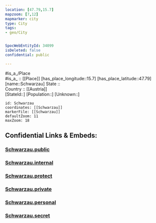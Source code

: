 ```yaml
---
location: [47.79,15.7] 
mapzoom: [7,12] 
mapmarker: city 
type: City
tags:
- geo/City


SpocWebEntityId: 34099
isDeleted: false
confidential: public

---
```

#is_a_/Place  
#is_a_ :: [[Place]] 
[has_place_longitude::15.7] 
[has_place_latitude::47.79] 
[name::Schwarzau] 
State ::  
Country :: [[Austria]]  
[StateId::] 
[Population::] 
[Unknown::] 


```leaflet
id: Schwarzau
coordinates: [[Schwarzau]] 
markerFile: [[Schwarzau]] 
defaultZoom: 11 
maxZoom: 18
```


## Confidential Links & Embeds: 

### [Schwarzau.public](/_public/\Earth\Continent\Europe\Europe~Central\Austria\Austrias_States\Niederösterreich\CitySchwarzau.public.md) 

### [Schwarzau.internal](/_internal/\Earth\Continent\Europe\Europe~Central\Austria\Austrias_States\Niederösterreich\CitySchwarzau.internal.md) 

### [Schwarzau.protect](/_protect/\Earth\Continent\Europe\Europe~Central\Austria\Austrias_States\Niederösterreich\CitySchwarzau.protect.md) 

### [Schwarzau.private](/_private/\Earth\Continent\Europe\Europe~Central\Austria\Austrias_States\Niederösterreich\CitySchwarzau.private.md) 

### [Schwarzau.personal](/_personal/\Earth\Continent\Europe\Europe~Central\Austria\Austrias_States\Niederösterreich\CitySchwarzau.personal.md) 

### [Schwarzau.secret](/_secret/\Earth\Continent\Europe\Europe~Central\Austria\Austrias_States\Niederösterreich\CitySchwarzau.secret.md)

